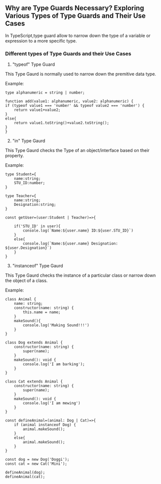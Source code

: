 ## Why are Type Guards Necessary? Exploring Various Types of Type Guards and Their Use Cases

In TypeScript,type guard allow to narrow down the type of a variable or expression to a more specific type. 

### Different types of Type Guards and their Use Cases

1. "typeof" Type Guard

This Type Gaurd is normally used to narrow down the premitive data type.

Example:

    type alphanumeric = string | number;

    function add(value1: alphanumeric, value2: alphanumeric) {
    if (typeof value1 === 'number' && typeof value2 === 'number') {
        return value1+value2;
    }
    else{
        return value1.toString()+value2.toString();
    }
    }


2. "in" Type Gaurd 

This Type Gaurd checks the Type of an object/interface based on their property.

Example:

    type Student={
        name:string;
        STU_ID:number;
    }
   
    type Teacher={
        name:string;
        Designation:string;
    }
   
    const getUser=(user:Student | Teacher)=>{
       
        if('STU_ID' in user){
            console.log(`Name:${user.name} ID:${user.STU_ID}`)
        }
        else{
            console.log(`Name:${user.name} Designation: ${user.Designation}`)
        }
    }

3. "instanceof" Type Gaurd

This Type Gaurd checks the instance of a particular class or narrow down the object of a class.

Example:

    class Animal {
        name: string;
        constructor(name: string) {
            this.name = name;
        }
        makeSound(){
            console.log('Making Sound!!!')
        }
    }
    
    class Dog extends Animal {
        constructor(name: string) {
            super(name);
        }
        makeSound(): void {
            console.log('I am barking');
        }
    }
    
    class Cat extends Animal {
        constructor(name: string) {
            super(name);
        }
        makeSound(): void {
            console.log('I am mewing')
        }
    }
    
    const defineAnimal=(animal: Dog | Cat)=>{
        if (animal instanceof Dog) {
            animal.makeSound();
        } 
        else{
            animal.makeSound();
        }
    }
    
    const dog = new Dog('Doggi');
    const cat = new Cat('Mini');
    
    defineAnimal(dog);
    defineAnimal(cat);

